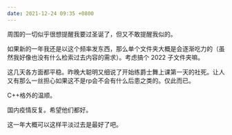 ```yaml
---
date: 2021-12-24 09:35 +0800
---
```

<!-- more -->

周围的一切似乎很想提醒我要过圣诞了，但又不敢提醒我似的。

如果新的一年我还是以这个频率发东西，那么单个文件夹大概是会逐渐吃力的（虽然我好像也没有什么检索过去内容的需求）。考虑搞个 2022 子文件夹嘛。

这几天各方面都平稳。昨晚大聪明又细说了开始练爵士舞上课第一天的社死。让人又有那么一丝担心如果这不是rp会不会有什么后患之类的。仅此而已。

C++格外的温顺。

国内疫情反复。希望他们都好。

这一年大概可以这样平淡过去是最好了吧。

